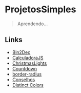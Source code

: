 # ProjetosSimples
> Aprendendo...

## Links
- <a href="https://dev-rafaelmachado.github.io/ProjetosSimples/Bin2Dec/"> Bin2Dec </a>
- <a href="https://dev-rafaelmachado.github.io/ProjetosSimples/CalculadoraJS/"> CalculadoraJS </a>
- <a href="https://dev-rafaelmachado.github.io/ProjetosSimples/ChristmasLights/"> ChristmasLights </a>
- <a href="https://dev-rafaelmachado.github.io/ProjetosSimples/Countdown/"> Countdown </a>
- <a href="https://dev-rafaelmachado.github.io/ProjetosSimples/border-radius/"> border-radius </a>
- <a href="https://dev-rafaelmachado.github.io/ProjetosSimples/Conselhos/"> Conselhos </a>
- <a href="https://dev-rafaelmachado.github.io/ProjetosSimples/DistinctColors/"> Distinct Colors </a>


